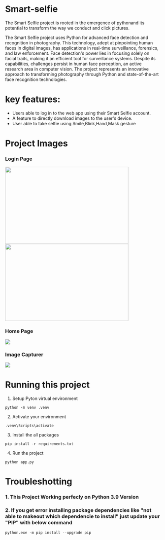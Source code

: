 # Smart-selfie
The Smart Selfie project is rooted in the emergence of pythonand its potential to transform the way we conduct and click pictures.

The Smart Selfie project uses Python for advanced face detection and recognition in photography. This technology, adept at pinpointing human faces in digital images, has applications in real-time surveillance, forensics, and law enforcement. Face detection's power lies in focusing solely on facial traits, making it an efficient tool for surveillance systems. Despite its capabilities, challenges persist in human face perception, an active research area in computer vision. The project represents an innovative approach to transforming photography through Python and state-of-the-art face recognition technologies.

# key features:
  <ul>
  <li>Users able to log in to the web app using their Smart Selfie account.</li>
  <li>A feature to directly download images to the user's device.</li>
  <li>User able to take selfie using Smile,Blink,Hand,Mask gesture </li>
  </ul>

# Project Images
<h3>Login Page</h3>
<img src = "https://github.com/Mangoman26/Smart-selfie/assets/43141913/24f87bc9-fd5e-4f0d-9840-bb7b12a9ad59" width="400" height="250"> <img src="https://github.com/Mangoman26/Smart-selfie/assets/43141913/d67c19bb-fa48-4e98-a9f2-ebdbc8f4cedb"  width="400" height="250">

<h3>Home Page</h3>
<img src="https://github.com/Mangoman26/Smart-selfie/assets/43141913/aee79dd5-53bb-40d6-9b4c-8635e4a2d15a" >

<h3>Image Capturer</h3>
<img src= "https://github.com/Mangoman26/Smart-selfie/assets/43141913/eec334df-98ec-4f5c-a4e9-b595f4d085e8" >
<br>

# Running this project
1) Setup Pyton virtual environment
```
python -m venv .venv
```
2) Activate your environment
```
.venv\Scripts\activate
```
3) Install the all packages
```
pip install -r requirements.txt
```
4) Run the project
```
python app.py
```
# Troubleshotting 
### 1. This Project Working perfecly on Python 3.9 Version
### 2.  If you get error installing package dependencies like "not able to makeout which dependencie to install" just update your "PIP" with below command 
```
python.exe -m pip install --upgrade pip
```
